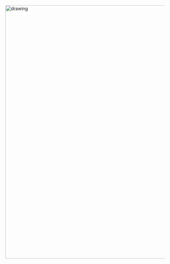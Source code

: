 
<img src="https://github.com/user-attachments/assets/3fe0c66f-7cb6-4669-8e49-9cde7b94bf68" alt="drawing" width="8000" height="800"/>
